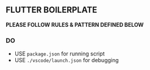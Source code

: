## FLUTTER BOILERPLATE
**PLEASE FOLLOW RULES & PATTERN DEFINED BELOW**

### DO
- USE `package.json` for running script
- USE `./vscode/launch.json` for debugging
